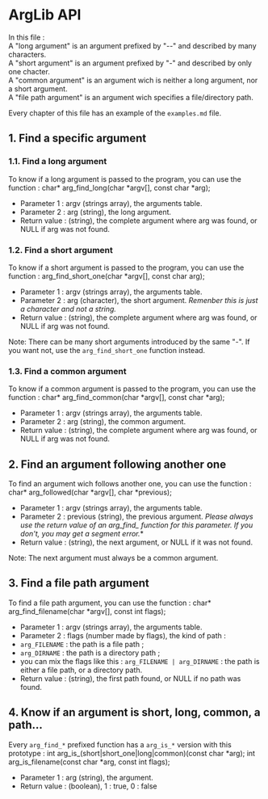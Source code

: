# ArgLib API

In this file :  
A "long argument" is an argument prefixed by "--" and described by many characters.  
A "short argument" is an argument prefixed by "-" and described by only one chacter.  
A "common argument" is an argument wich is neither a long argument, nor a short argument.  
A "file path argument" is an argument wich specifies a file/directory path.

Every chapter of this file has an example of the `examples.md` file.

## 1. Find a specific argument

### 1.1. Find a long argument

To know if a long argument is passed to the program, you can use the function :
    char* arg_find_long(char *argv[], const char *arg);

* Parameter 1 : argv (strings array), the arguments table.
* Parameter 2 : arg (string), the long argument.
* Return value : (string), the complete argument where arg was found, or NULL if arg was not found.

### 1.2. Find a short argument

To know if a short argument is passed to the program, you can use the function :
	arg_find_short_one(char *argv[], const char arg);

* Parameter 1 : argv (strings array), the arguments table.
* Parameter 2 : arg (character), the short argument. *Remenber this is just a character and not a string.*
* Return value : (string), the complete argument where arg was found, or NULL if arg was not found.

Note: There can be many short arguments introduced by the same "-". If you want not, use the `arg_find_short_one` function instead.

### 1.3. Find a common argument

To know if a common argument is passed to the program, you can use the function :
    char* arg_find_common(char *argv[], const char *arg);

* Parameter 1 : argv (strings array), the arguments table.
* Parameter 2 : arg (string), the common argument.
* Return value : (string), the complete argument where arg was found, or NULL if arg was not found.

## 2. Find an argument following another one

To find an argument wich follows another one, you can use the function :
    char* arg_followed(char *argv[], char *previous);

* Parameter 1 : argv (strings array), the arguments table.
* Parameter 2 : previous (string), the previous argument. **Please always use the return value of an arg_find_* function for this parameter. If you don't, you may get a segment error.**
* Return value : (string), the next argument, or NULL if it was not found.

Note: The next argument must always be a common argument.

## 3. Find a file path argument

To find a file path argument, you can use the function :
    char* arg_find_filename(char *argv[], const int flags);

* Parameter 1 : argv (strings array), the arguments table.
* Parameter 2 : flags (number made by flags), the kind of path :
 * `arg_FILENAME` : the path is a file path ;
 * `arg_DIRNAME` : the path is a directory path ;
 * you can mix the flags like this : `arg_FILENAME | arg_DIRNAME` : the path is either a file path, or a directory path.
* Return value : (string), the first path found, or NULL if no path was found.

## 4. Know if an argument is short, long, common, a path...

Every `arg_find_*` prefixed function has a `arg_is_*` version with this prototype :
    int arg_is_(short|short_one|long|common)(const char *arg);
    int arg_is_filename(const char *arg, const int flags);
* Parameter 1 : arg (string), the argument.
* Return value : (boolean), 1 : true, 0 : false
